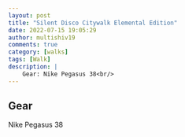 ```yaml
---
layout: post
title: "Silent Disco Citywalk Elemental Edition"
date: 2022-07-15 19:05:29
author: multishiv19
comments: true
category: [walks]
tags: [Walk]
description: |
    Gear: Nike Pegasus 38<br/>
---
```


## Gear
Nike Pegasus 38



<div width='100%' class='strava-embed-placeholder' data-embed-type='activity' data-embed-id='7471665444'></div>
<script src='https://strava-embeds.com/embed.js'></script>

